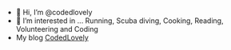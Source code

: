 - 👋 Hi, I’m @codedlovely
- 👀 I’m interested in ... Running, Scuba diving, Cooking, Reading, Volunteering and Coding
- My blog [CodedLovely](https://codedlovely.net)

<!-- - 🌱 I’m currently learning ... -->
<!-- - 💞️ I’m looking to collaborate on ... -->

<!---
codedlovely/codedlovely is a ✨ special ✨ repository because its `README.md` (this file) appears on your GitHub profile.
You can click the Preview link to take a look at your changes.
--->
